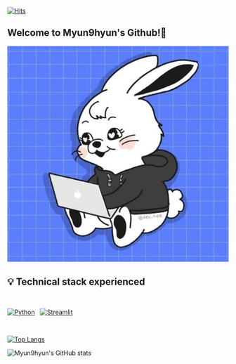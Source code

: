 [![Hits](https://hits.seeyoufarm.com/api/count/incr/badge.svg?url=https%3A%2F%2Fgithub.com%2FMyun9hyun&count_bg=%238A8AE5&title_bg=%23494E5E&icon=ghostery.svg&icon_color=%23E7E7E7&title=hits&edge_flat=false)](https://hits.seeyoufarm.com)



## Welcome to Myun9hyun's Github!👋

![Develop_Jeans](develop_jeans.jpg)

## 💡 Technical stack experienced 

<br>

<p align="left">
<a href="#">
<img alt="Python" src="https://img.shields.io/badge/python%20-%2314354C.svg?style=for-the-badge&logo=python&logoColor=white"/></a> &nbsp;
<a href="#">
<img alt="Streamlit" src="https://img.shields.io/badge/streamlit%20-%23FF0000.svg?style=for-the-badge&logo=streamlit&logoColor=white"/></a> &nbsp;
<a href="#">


</p>

<br>

[![Top Langs](https://github-readme-stats.vercel.app/api/top-langs/?username=Myun9hyun&langs_count=8)](https://github.com/anuraghazra/github-readme-통계)


![Myun9hyun's GitHub stats](https://github-readme-stats.vercel.app/api?username=Myun9hyun&show_icons=true&theme=dark)
<!--
**Myun9hyun/Myun9hyun** is a ✨ _special_ ✨ repository because its `README.md` (this file) appears on your GitHub profile.

Here are some ideas to get you started:

- 🔭 I’m currently working on ...
- 🌱 I’m currently learning ...
- 👯 I’m looking to collaborate on ...
- 🤔 I’m looking for help with ...
- 💬 Ask me about ...
- 📫 How to reach me: ...
- 😄 Pronouns: ...
- ⚡ Fun fact: ...
-->
